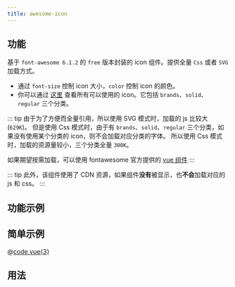 ```yaml
---
title: awesome-icon
---
```


## 功能

基于 `font-awesome 6.1.2` 的 `free` 版本封装的 icon 组件。提供全量 `Css` 或者 `SVG` 加载方式。
- 通过 `font-size` 控制 icon 大小，`color` 控制 icon 的颜色。
- 你可以通过 [这里](https://fontawesome.com/search?m=free&s=brands%2Csolid%2Cregular) 查看所有可以使用的 icon。它包括 `brands`、`solid`、`regular` 三个分类。

::: tip
由于为了方便而全量引用，所以使用 SVG 模式时，加载的 js 比较大(`629K`)。
但是使用 Css 模式时，由于有 `brands`、`solid`、`regular` 三个分类，如果没有使用某个分类的 icon，则不会加载对应分类的字体。
所以使用 Css 模式时，加载的资源量较小，三个分类全量 `300K`。

如果期望按需加载，可以使用 fontawesome 官方提供的 [vue 组件](https://fontawesome.com/v6/docs/web/use-with/vue/)
:::

::: tip
此外，该组件使用了 CDN 资源，如果组件**没有**被显示，也**不会**加载对应的 js 和 css。
:::

## 功能示例

<Example />

## 简单示例

<Simple />

@[code vue{3}](@/components/awesome-icon/docs/simple.vue)

## 用法

<Usage />

<script setup>
import Example from "@/components/awesome-icon/docs/example.vue";
import Simple from "@/components/awesome-icon/docs/simple.vue";
import Usage from "@/components/awesome-icon/docs/usage.vue";
</script>